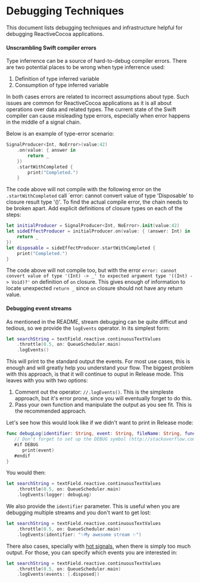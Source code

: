 # Debugging Techniques

This document lists debugging techniques and infrastructure helpful for debugging ReactiveCocoa applications.

#### Unscrambling Swift compiler errors

Type inferrence can be a source of hard-to-debug compiler errors. There are two potential places to be wrong when type inferrence used:

1. Definition of type inferred variable
2. Consumption of type inferred variable

In both cases errors are related to incorrect assumptions about type. Such issues are common for ReactiveCocoa applications as it is all about operations over data and related types. The current state of the Swift compiler can cause misleading type errors, especially when error happens in the middle of a signal chain. 

Below is an example of type-error scenario:

```swift
SignalProducer<Int, NoError>(value:42)
    .on(value: { answer in
        return _
    })
    .startWithCompleted {
        print("Completed.")
    }
```

The code above will not compile with the following error on the `.startWithCompleted` call `error: cannot convert value of type 'Disposable' to closure result type '()'. To find the actual compile error, the chain needs to be broken apart. Add explicit definitions of closure types on each of the steps:

```swift
let initialProducer = SignalProducer<Int, NoError>.init(value:42)
let sideEffectProducer = initialProducer.on(value: { (answer: Int) in
    return _
})
let disposable = sideEffectProducer.startWithCompleted {
    print("Completed.")
}
```

The code above will not compile too, but with the error `error: cannot convert value of type '(Int) -> _' to expected argument type '((Int) -> Void)?'` on definition of `on` closure. This gives enough of information to locate unexpected `return _` since `on` closure should not have any return value.

#### Debugging event streams

As mentioned in the README, stream debugging can be quite difficut and tedious, so we provide the `logEvents` operator. In its  simplest form:

```swift
let searchString = textField.reactive.continuousTextValues
    .throttle(0.5, on: QueueScheduler.main)
    .logEvents()
```

This will print to the standard output the events. For most use cases, this is enough and will greatly help you understand your flow. 
The biggest problem with this approach, is that it will continue to ouput in Release mode. This leaves with you with two options:

1. Comment out the operator: `//.logEvents()`. This is the simpleste approach, but it's error prone, since you will eventually forget to do this.
2. Pass your own function and manipulate the output as you see fit. This is the recommended approach.

Let's see how this would look like if we didn't want to print in Release mode:

```swift
func debugLog(identifier: String, event: String, fileName: String, functionName: String, lineNumber: Int) {
   // Don't forget to set up the DEBUG symbol (http://stackoverflow.com/a/24112024/491239)
   #if DEBUG
      print(event)
   #endif
}
```

You would then:

```swift
let searchString = textField.reactive.continuousTextValues
    .throttle(0.5, on: QueueScheduler.main)
    .logEvents(logger: debugLog)
```

We also provide the `identifier` parameter. This is useful when you are debugging multiple streams and you don't want to get lost:

```swift
let searchString = textField.reactive.continuousTextValues
    .throttle(0.5, on: QueueScheduler.main)
    .logEvents(identifier: "✨My awesome stream ✨")
```

There also cases, specially with [hot signals][Signal], when there is simply too much output. For those, you can specify which events you are interested in:

```swift
let searchString = textField.reactive.continuousTextValues
    .throttle(0.5, on: QueueScheduler.main)
    .logEvents(events: [.disposed])
```

[Signal]: ../Sources/Signal.swift

